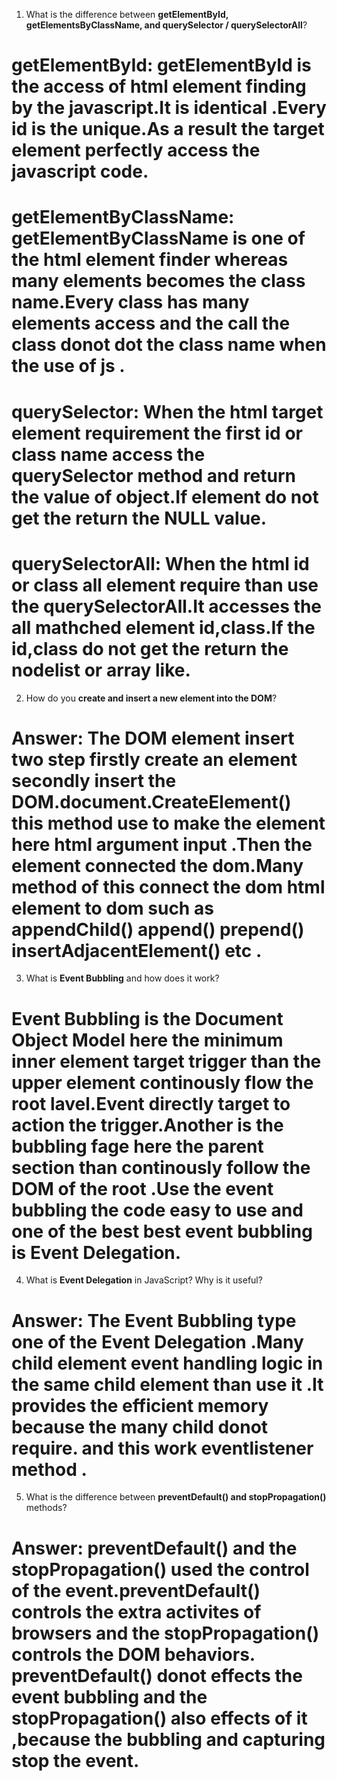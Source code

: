 
1. What is the difference between **getElementById, getElementsByClassName, and querySelector / querySelectorAll**?


# getElementById: getElementById is the access of html element finding by the javascript.It is identical .Every id is the unique.As a result the target element perfectly access the javascript code.

# getElementByClassName: getElementByClassName is one of the html element finder whereas many elements becomes the class name.Every class has many elements access and the call the class donot dot the class name when the use of js .
# querySelector: When the html target element requirement the first id or class name access the querySelector method and return the value of object.If element do not get the return the NULL value.

# querySelectorAll: When the html id or class all element require than use the querySelectorAll.It accesses the all mathched element id,class.If the id,class do not get the return the nodelist or array like.


2. How do you **create and insert a new element into the DOM**?

 # Answer: The DOM element insert two step firstly create an element secondly insert the DOM.document.CreateElement() this method use to make the element here html argument input .Then the element connected the dom.Many method of this connect the dom html element to dom such as appendChild() append() prepend() insertAdjacentElement() etc .


3. What is **Event Bubbling** and how does it work?

# Event Bubbling is the Document Object Model here the minimum inner element target trigger than the upper element continously flow the root lavel.Event directly target to action the trigger.Another is the bubbling fage here the parent section than continously follow the DOM of the root .Use the event bubbling the code easy to use and one of the best best event bubbling is Event Delegation.


4. What is **Event Delegation** in JavaScript? Why is it useful?

# Answer: The Event Bubbling type one of the Event Delegation .Many child element event handling logic in the same child element than use it .It provides the efficient memory because the many child donot require. and this work eventlistener method .



5. What is the difference between **preventDefault() and stopPropagation()** methods?


# Answer: preventDefault() and the stopPropagation() used the control of the event.preventDefault() controls the extra activites of browsers and the stopPropagation() controls the DOM behaviors. preventDefault() donot effects the event bubbling and the stopPropagation() also effects of it ,because the bubbling and capturing stop the event.